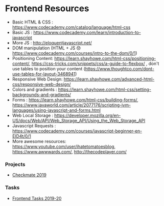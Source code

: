 # Frontend Resources
- Basic HTML & CSS : https://www.codecademy.com/catalog/language/html-css
- Basic JS : https://www.codecademy.com/learn/introduction-to-javascript
- More JS : http://eloquentjavascript.net/
- DOM manipulation (HTML + JS :disappointed: https://www.codecademy.com/courses/intro-to-the-dom/0/1)
- Positioning Content:  https://learn.shayhowe.com/html-css/positioning-content/, https://css-tricks.com/snippets/css/a-guide-to-flexbox/ , don't use tables to position your content (https://www.thoughtco.com/dont-use-tables-for-layout-3468941)
- Responsive Web Design: https://learn.shayhowe.com/advanced-html-css/responsive-web-design/
- Colors and gradients : https://learn.shayhowe.com/html-css/setting-backgrounds-and-gradients/
- Forms : https://learn.shayhowe.com/html-css/building-forms/, https://www.javaworld.com/article/2077176/scripting-jvm-languages/using-javascript-and-forms.html
- Web Local Storage : https://developer.mozilla.org/en-US/docs/Web/API/Web_Storage_API/Using_the_Web_Storage_API
- Javascript Requests : https://www.codecademy.com/courses/javascript-beginner-en-EID4t/0/1
- More awesome resources: https://www.youtube.com/user/ihatetomatoesblog, https://www.awwwards.com/, http://thecodeplayer.com/

### Projects 
- [Checkmate 2019](https://github.com/ashryaagr/Checkmate-2019-2)
### Tasks
- [Frontend Tasks 2019-20](https://github.com/samina-mulani/Frontend-Tasks)
